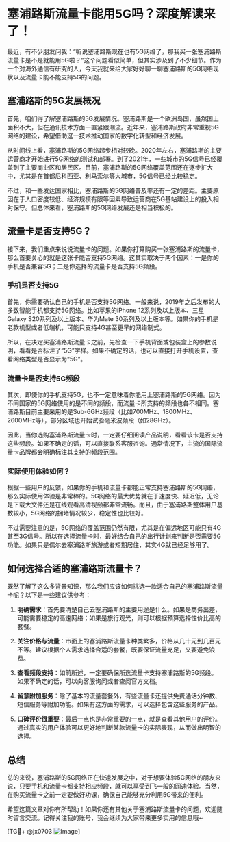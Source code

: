 # 塞浦路斯流量卡能用5G吗？深度解读来了！

最近，有不少朋友问我：“听说塞浦路斯现在也有5G网络了，那我买一张塞浦路斯流量卡是不是就能用5G啦？”这个问题看似简单，但其实涉及到了不少细节。作为一个对海外通信有研究的人，今天我就来给大家好好聊一聊塞浦路斯的5G网络现状以及流量卡能不能支持5G的问题。

## 塞浦路斯的5G发展概况

首先，咱们得了解塞浦路斯的5G发展情况。塞浦路斯是一个欧洲岛国，虽然国土面积不大，但在通讯技术方面一直紧跟潮流。近年来，塞浦路斯政府非常重视5G网络的建设，希望借助这一技术推动国家的数字化转型和经济发展。

从时间线上看，塞浦路斯的5G网络起步相对较晚。2020年左右，塞浦路斯的主要运营商才开始进行5G网络的测试和部署。到了2021年，一些城市的5G信号已经覆盖到了主要商业区和居民区。目前，塞浦路斯的5G网络覆盖范围还在逐步扩大中，尤其是在首都尼科西亚、利马索尔等大城市，5G信号已经比较稳定。

不过，和一些发达国家相比，塞浦路斯的5G网络普及率还有一定的差距。主要原因在于人口密度较低、经济规模有限等因素导致运营商在5G基站建设上的投入相对保守。但总体来看，塞浦路斯的5G网络发展还是相当积极的。

## 流量卡是否支持5G？

接下来，我们重点来说说流量卡的问题。如果你打算购买一张塞浦路斯的流量卡，那么首要关心的就是这张卡能否支持5G网络。这其实取决于两个因素：一是你的手机是否兼容5G；二是你选择的流量卡是否支持5G频段。

### 手机是否支持5G

首先，你需要确认自己的手机是否支持5G网络。一般来说，2019年之后发布的大多数智能手机都支持5G网络。比如苹果的iPhone 12系列及以上版本、三星Galaxy S20系列及以上版本、华为Mate 30系列及以上版本等。如果你的手机是老款机型或者低端机，可能只支持4G甚至更早的网络制式。

所以，在决定买塞浦路斯流量卡之前，先检查一下手机背面或包装盒上的参数说明，看看是否标注了“5G”字样。如果不确定的话，也可以直接打开手机设置，查看网络类型是否显示为“5G”。

### 流量卡是否支持5G频段

其次，即使你的手机支持5G，也不一定意味着你能用上塞浦路斯的5G网络。因为不同国家的5G网络使用的是不同的频段，而流量卡所支持的频段也各不相同。塞浦路斯目前主要采用的是Sub-6GHz频段（比如700MHz、1800MHz、2600MHz等），部分区域也开始试验毫米波频段（如28GHz）。

因此，当你选购塞浦路斯流量卡时，一定要仔细阅读产品说明，看看该卡是否支持这些频段。如果不确定的话，可以直接联系客服咨询。通常情况下，主流的国际流量卡品牌都会明确标注其支持的频段范围。

### 实际使用体验如何？

根据一些用户的反馈，如果你的手机和流量卡都能正常支持塞浦路斯的5G网络，那么实际使用体验是非常棒的。5G网络的最大优势就在于速度快、延迟低，无论是下载大文件还是在线观看高清视频都非常流畅。而且，由于塞浦路斯整体用户基数较小，5G网络的拥堵情况较少，稳定性也比较好。

不过需要注意的是，5G网络的覆盖范围仍然有限，尤其是在偏远地区可能只有4G甚至3G信号。所以在选择流量卡时，最好结合自己的出行计划来判断是否需要5G功能。如果只是偶尔去塞浦路斯旅游或者短期居住，其实4G就已经足够用了。

## 如何选择合适的塞浦路斯流量卡？

既然了解了这么多背景知识，那么我们应该如何挑选一款适合自己的塞浦路斯流量卡呢？以下是一些建议供参考：

1. **明确需求**：首先要清楚自己去塞浦路斯的主要用途是什么。如果是商务出差，可能需要稳定的高速网络；如果是旅行观光，则可以根据预算选择性价比高的套餐。

2. **关注价格与流量**：市面上的塞浦路斯流量卡种类繁多，价格从几十元到几百元不等。建议根据个人需求选择合适的套餐，既要保证流量充足，又要避免浪费。

3. **查看频段支持**：如前所述，一定要确保所选流量卡支持塞浦路斯的5G频段。如果不确定的话，可以向客服询问或者查阅官方文档。

4. **留意附加服务**：除了基本的流量套餐外，有些流量卡还提供免费通话分钟数、短信服务等附加功能。如果有这方面的需求，可以选择包含这些服务的产品。

5. **口碑评价很重要**：最后一点也是非常重要的一点，就是查看其他用户的评价。通过真实的用户体验可以更好地判断某款流量卡的实际表现，从而做出明智的选择。

## 总结

总的来说，塞浦路斯的5G网络正在快速发展之中，对于想要体验5G网络的朋友来说，只要手机和流量卡都支持相应频段，就可以享受到飞一般的网速体验。当然，在购买流量卡之前一定要做好功课，确保自己能够充分利用5G带来的便利。

希望这篇文章对你有所帮助！如果你还有其他关于塞浦路斯流量卡的问题，欢迎随时留言交流。记得关注我的账号，我会继续为大家带来更多实用的信息哦~

[TG💪+ @jx0703 ![Image](https://github.com/user-attachments/assets/dbca1d08-cadb-493c-b0ec-ad6f7a83f270)]